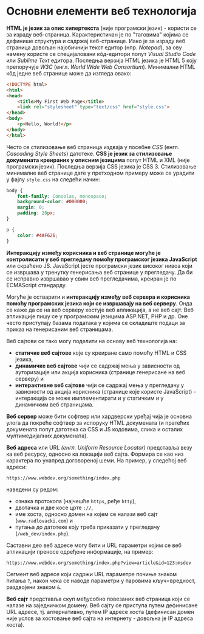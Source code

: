 # Основни елементи веб технологија

**HTML је језик за опис хипертекста** (није програмски језик) - користи се за
израду веб-страница. Карактеристичан је по "таговима" којима се дефинише
структура и садржај веб-странице. Иако је за израду веб страница довољан
најобичнији текст едитор (нпр. *Notepad*), за ову намену користе се
специјаловани кôд-едитори попут *Visual Studio Code* или *Sublime Text*
едитора. Последња верзија HTML језика је HTML 5 коју препоручује *W3C* (енгл.
*World Wide Web Consortium*). Минимални HTML кôд једне веб странице може да
изгледа овако:

```html
<!DOCTYPE html>
<html>
<head>
    <title>My First Web Page</title>
    <link rel="stylesheet" type="text/css" href="style.css">
</head>
<body>
    <p>Hello, World!</p>
</body>
</html>
```

Често се стилизовање веб страница издваја у посебне *CSS* (енгл. *Cascading
Style Sheets*) датотеке. **CSS је језик за стилизовање докумената креираних у
описним језицима** попут HTML и XML (није програмски језик). Последња верзија
CSS језика је CSS 3. Стилизовање минималне веб странице дате у претходном
примеру може се урадити у фајлу `style.css` на следећи начин:

```css
body {
    font-family: Consolas, monospace;
    background-color: #000000;
    margin: 0;
    padding: 20px;
}

p {
    color: #4AF626;
}
```

**Интеракцију између корисника и веб странице могуће је контролисати у веб
прегледачу помоћу програмског језика JavaScript** или скраћено JS. JavaScript
јесте програмски језик високог нивоа који се извршава у тренутку генерисања
веб странице у прегледачу. Да би се исправно извршавао у свим веб прегледачима,
креиран је по ECMAScript стандарду.

Могуће је остварити и **интеракцију између веб сервера и корисника помоћу
програмских језика који се извршавају на веб серверу**. Онда се каже да се
на веб серверу хостује веб апликација, а не веб сајт. Веб апликације пишу се
у програмским језицима ASP.NET, PHP и др. Оне често приступају базама података
у којима се складиште подаци за приказ на генерисаним веб страницама.

Веб сајтови се тако могу поделити на основу веб технологија на:

- **статичке веб сајтове** које су креиране само помоћу HTML и CSS језика,
- **динамичке веб сајтове** чији се садржај мења у зависности од ауторизације
или акција корисника (странице генерисане на веб серверу) и
- **интерактивне веб сајтове** чији се садржај мења у прегледачу у зависности
од акција корисника (странице које користе JavaScript) - интеракција се може
имплементирати и у статичким и у динамичким веб страницама.

**Веб сервер** може бити софтвер или хардверски уређај чија је основна улога да
покреће софтвер за испоруку HTML докумената (и пратећих докумената попут
датотека са CSS и JS кодовима, слика и осталих мултимедијалних докумената).

**Веб адреса** или URL *(енгл. Uniform Resource Locator)* представља везу ка
веб ресурсу, односно ка локацији веб сајта. Формира се као низ карактера по
унапред договореној шеми. На пример, у следећој веб адреси:

```text
https://www.webdev.org/something/index.php
```

наведени су редом:

- ознака протокола (најчешће `https`, ређе `http`),
- двотачка и две косе црте `://`,
- име хоста, односно домен на којем се налази веб сајт (`www.radlovacki.com`) и
- путања до датотеке коју треба приказати у прегледачу (`/web_dev/index.php`).

Саставни део веб адресе могу бити и URL параметри којим се веб апликацији
преносе одређене информације, на пример:

```text
https://www.webdev.org/something/index.php?view=article&id=123:msdev
```

Сегмент веб адресе који садржи URL параметре почиње знаком питања `?`, након
чека се наводе параметри у паровима кључ=вредност, раздвојени знаком `&`.

**Веб сајт** представља скуп међусобно повезаних веб страница који се налазе на
заједничком домену. Веб сајту се приступа путем дефинисане URL адресе, тј.
алтернативно, путем IP адресе хоста (дефинисан домен није услов за хостовање
веб сајта на интернету - довољна је IP адреса хоста).
